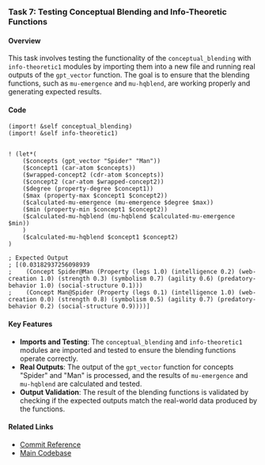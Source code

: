 ### Task 7: Testing Conceptual Blending and Info-Theoretic Functions

#### Overview
This task involves testing the functionality of the `conceptual_blending` with `info-theoretic1` modules by importing them into a new file and running real outputs of the `gpt_vector` function. The goal is to ensure that the blending functions, such as `mu-emergence` and `mu-hqblend`, are working properly and generating expected results.

#### Code

```MeTTa
(import! &self conceptual_blending)
(import! &self info-theoretic1)


! (let*(
    ($concepts (gpt_vector "Spider" "Man"))
    ($concept1 (car-atom $concepts))
    ($wrapped-concept2 (cdr-atom $concepts))
    ($concept2 (car-atom $wrapped-concept2))
    ($degree (property-degree $concept1))
    ($max (property-max $concept1 $concept2))
    ($calculated-mu-emergence (mu-emergence $degree $max))
    ($min (property-min $concept1 $concept2))
    ($calculated-mu-hqblend (mu-hqblend $calculated-mu-emergence $min))
    )
    ($calculated-mu-hqblend $concept1 $concept2)
)

; Expected Output
; [(0.03182937256098939
;    (Concept Spider@Man (Property (legs 1.0) (intelligence 0.2) (web-creation 1.0) (strength 0.3) (symbolism 0.7) (agility 0.6) (predatory-behavior 1.0) (social-structure 0.1)))
;    (Concept Man@Spider (Property (legs 0.1) (intelligence 1.0) (web-creation 0.0) (strength 0.8) (symbolism 0.5) (agility 0.7) (predatory-behavior 0.2) (social-structure 0.9))))]

```

#### Key Features

- **Imports and Testing**: The `conceptual_blending` and `info-theoretic1` modules are imported and tested to ensure the blending functions operate correctly.
- **Real Outputs**: The output of the `gpt_vector` function for concepts "Spider" and "Man" is processed, and the results of `mu-emergence` and `mu-hqblend` are calculated and tested.
- **Output Validation**: The result of the blending functions is validated by checking if the expected outputs match the real-world data produced by the functions.


#### Related Links
- [Commit Reference](https://github.com/iCog-Labs-Dev/conceptBlending/commit/6cf7e885dba3d20071109a0e065e0a2bd719a0d2)
- [Main Codebase](https://github.com/iCog-Labs-Dev/conceptBlending/)
